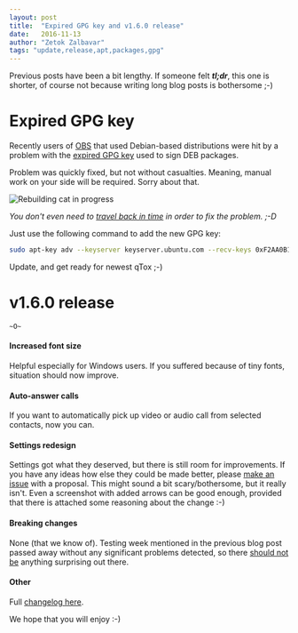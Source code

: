 ```yaml
---
layout: post
title:  "Expired GPG key and v1.6.0 release"
date:   2016-11-13
author: "Zetok Zalbavar"
tags: "update,release,apt,packages,gpg"
---
```


Previous posts have been a bit lengthy. If someone felt ***tl;dr***, this one
is shorter, of course not because writing long blog posts is bothersome ;-)


# Expired GPG key

Recently users of [OBS] that used Debian-based distributions were hit by a
problem with the [expired GPG key] used to sign DEB packages.

Problem was quickly fixed, but not without casualties. Meaning, manual work on
your side will be required. Sorry about that.

![Rebuilding cat in progress](https://i.imgur.com/3se4g.jpg)

*You don't even need to [travel back in time] in order to fix the problem. ;-D*

Just use the following command to add the new GPG key:

```bash
sudo apt-key adv --keyserver keyserver.ubuntu.com --recv-keys 0xF2AA0B1E5EF8303B
```

Update, and get ready for newest qTox ;-)


# v1.6.0 release

`~O~`

#### Increased font size

Helpful especially for Windows users. If you suffered because of tiny fonts,
situation should now improve.

#### Auto-answer calls

If you want to automatically pick up video or audio call from selected
contacts, now you can.

#### Settings redesign

Settings got what they deserved, but there is still room for improvements. If
you have any ideas how else they could be made better, please [make an issue]
with a proposal. This might sound a bit scary/bothersome, but it really isn't.
Even a screenshot with added arrows can be good enough, provided that there is
attached some reasoning about the change :-)

#### Breaking changes

None (that we know of). Testing week mentioned in the previous blog post passed
away without any significant problems detected, so there [should not be]
anything surprising out there.

#### Other

Full [changelog here].

We hope that you will enjoy :-)


[changelog here]: https://github.com/qTox/qTox/blob/v1.6.0/CHANGELOG.md#v160-2016-11-13
[expired GPG key]: https://github.com/qTox/qTox/issues/3874
[make an issue]: https://github.com/qTox/qTox/issues/new
[OBS]: https://software.opensuse.org/download.html?project=home%3Aantonbatenev%3Atox&package=qtox
[should not be]: https://www.youtube.com/watch?v=bYJGt67Mwmo
[travel back in time]: https://www.reddit.com/r/linux/comments/31yayt/manjaro_forgot_to_upgrade_their_ssl_certificate/
